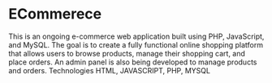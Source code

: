 # ECommerece
This is an ongoing e-commerce web application built using PHP, JavaScript, and MySQL. The goal is to create a fully functional online shopping platform that allows users to browse products, manage their shopping cart, and place orders. An admin panel is also being developed to manage products and orders.  Technologies HTML, JAVASCRIPT, PHP, MYSQL
